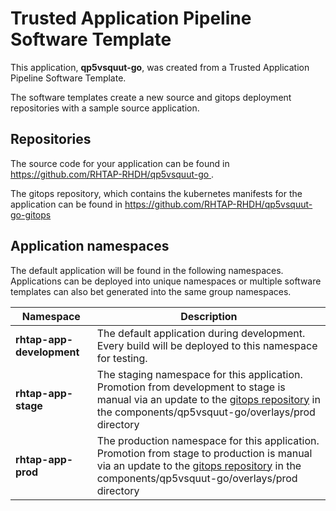 # Trusted Application Pipeline Software Template

This application, **qp5vsquut-go**, was created from a Trusted Application Pipeline Software Template.

The software templates create a new source and gitops deployment repositories with a sample source application. 

## Repositories

The source code for your application can be found in [https://github.com/RHTAP-RHDH/qp5vsquut-go ](https://github.com/RHTAP-RHDH/qp5vsquut-go ).
 
The gitops repository, which contains the kubernetes manifests for the application can be found in 
[https://github.com/RHTAP-RHDH/qp5vsquut-go-gitops ](https://github.com/RHTAP-RHDH/qp5vsquut-go-gitops ) 

## Application namespaces 

The default application will be found in the following namespaces. Applications can be deployed into unique namespaces or multiple software templates can also bet generated into the same group namespaces.  

|  Namespace   |  Description   |  
| -------- | -------- |   
| **rhtap-app-development** | The default application during development. Every build will be deployed to this namespace for testing. | 
| **rhtap-app-stage** | The staging namespace for this application. Promotion from development to stage is manual via an update to the [gitops repository](https://github.com/RHTAP-RHDH/qp5vsquut-go-gitops ) in the components/qp5vsquut-go/overlays/prod directory |  
| **rhtap-app-prod** | The production namespace for this application. Promotion from stage to production is manual via an update to the [gitops repository](https://github.com/RHTAP-RHDH/qp5vsquut-go-gitops ) in the components/qp5vsquut-go/overlays/prod directory | 